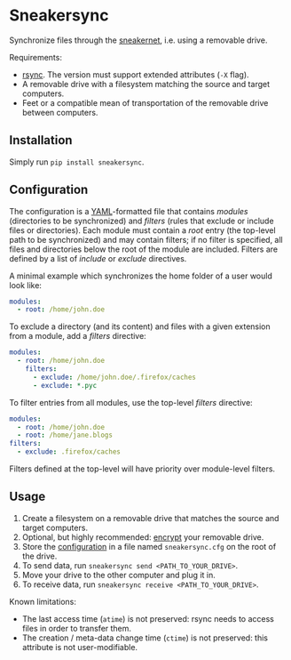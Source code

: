 # Sneakersync

Synchronize files through the [sneakernet](https://en.wikipedia.org/wiki/Sneakernet), i.e. using a removable drive.

Requirements:

* [rsync](https://rsync.samba.org/). The version must support extended attributes (`-X` flag).
* A removable drive with a filesystem matching the source and target computers.
* Feet or a compatible mean of transportation of the removable drive between computers.

## Installation

Simply run `pip install sneakersync`.

## Configuration

The configuration is a [YAML](https://en.wikipedia.org/wiki/YAML)-formatted file that contains *modules* (directories to be synchronized) and *filters* (rules that exclude or include files or directories). Each module must contain a *root* entry (the top-level path to be synchronized) and may contain filters; if no filter is specified, all files and directories below the root of the module are included. Filters are defined by a list of *include* or *exclude* directives.

A minimal example which synchronizes the home folder of a user would look like:
```yaml
modules:
  - root: /home/john.doe
```

To exclude a directory (and its content) and files with a given extension from a module, add a *filters* directive:
```yaml
modules:
  - root: /home/john.doe
    filters:
      - exclude: /home/john.doe/.firefox/caches
      - exclude: *.pyc
```

To filter entries from all modules, use the top-level *filters* directive:
```yaml
modules:
  - root: /home/john.doe
  - root: /home/jane.blogs
filters:
  - exclude: .firefox/caches
```

Filters defined at the top-level will have priority over module-level filters.

## Usage

1. Create a filesystem on a removable drive that matches the source and target computers. 
2. Optional, but highly recommended: [encrypt](https://en.wikipedia.org/wiki/Disk_encryption) your removable drive.
3. Store the [configuration](#configuration) in a file named `sneakersync.cfg` on the root of the drive.
4. To send data, run `sneakersync send <PATH_TO_YOUR_DRIVE>`.
5. Move your drive to the other computer and plug it in.
6. To receive data, run `sneakersync receive <PATH_TO_YOUR_DRIVE>`.

Known limitations:
* The last access time (`atime`) is not preserved: rsync needs to access files in order to transfer them.
* The creation / meta-data change time (`ctime`) is not preserved: this attribute is not user-modifiable.
